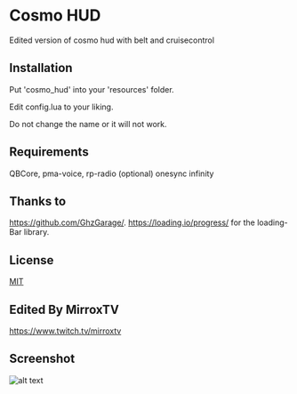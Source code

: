# Cosmo HUD

Edited version of cosmo hud with belt and cruisecontrol

## Installation

Put 'cosmo_hud' into your 'resources' folder.

Edit config.lua to your liking.

Do not change the name or it will not work.

## Requirements

QBCore,
pma-voice,
rp-radio (optional)
onesync infinity

## Thanks to
https://github.com/GhzGarage/.
https://loading.io/progress/ for the loading-Bar library.

## License
[MIT](https://choosealicense.com/licenses/mit/)

## Edited By MirroxTV 
https://www.twitch.tv/mirroxtv

## Screenshot
![alt text](https://i.imgur.com/9C2hWgl.png)
